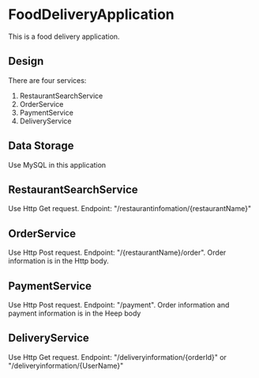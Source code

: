# FoodDeliveryApplication

This is a food delivery application. 

## Design
There are four services:
1. RestaurantSearchService
2. OrderService
3. PaymentService
4. DeliveryService

## Data Storage
Use MySQL in this application

## RestaurantSearchService
Use Http Get request.
Endpoint: "/restaurantinfomation/{restaurantName}"

## OrderService
Use Http Post request.
Endpoint: "/{restaurantName}/order".
Order information is in the Http body.

## PaymentService
Use Http Post request.
Endpoint: "/payment".
Order information and payment information is in the Heep body

## DeliveryService
Use Http Get request.
Endpoint: "/deliveryinformation/{orderId}" or "/deliveryinformation/{UserName}"
